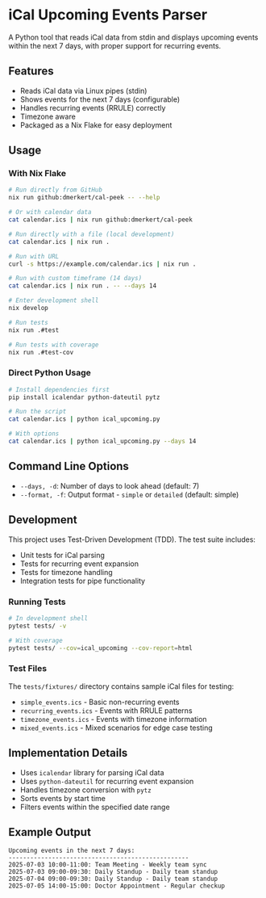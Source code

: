 # iCal Upcoming Events Parser

A Python tool that reads iCal data from stdin and displays upcoming events within the next 7 days, with proper support for recurring events.

## Features

- Reads iCal data via Linux pipes (stdin)
- Shows events for the next 7 days (configurable)
- Handles recurring events (RRULE) correctly
- Timezone aware
- Packaged as a Nix Flake for easy deployment

## Usage

### With Nix Flake

```bash
# Run directly from GitHub
nix run github:dmerkert/cal-peek -- --help

# Or with calendar data
cat calendar.ics | nix run github:dmerkert/cal-peek

# Run directly with a file (local development)
cat calendar.ics | nix run .

# Run with URL
curl -s https://example.com/calendar.ics | nix run .

# Run with custom timeframe (14 days)
cat calendar.ics | nix run . -- --days 14

# Enter development shell
nix develop

# Run tests
nix run .#test

# Run tests with coverage
nix run .#test-cov
```

### Direct Python Usage

```bash
# Install dependencies first
pip install icalendar python-dateutil pytz

# Run the script
cat calendar.ics | python ical_upcoming.py

# With options
cat calendar.ics | python ical_upcoming.py --days 14
```

## Command Line Options

- `--days, -d`: Number of days to look ahead (default: 7)
- `--format, -f`: Output format - `simple` or `detailed` (default: simple)

## Development

This project uses Test-Driven Development (TDD). The test suite includes:

- Unit tests for iCal parsing
- Tests for recurring event expansion
- Tests for timezone handling
- Integration tests for pipe functionality

### Running Tests

```bash
# In development shell
pytest tests/ -v

# With coverage
pytest tests/ --cov=ical_upcoming --cov-report=html
```

### Test Files

The `tests/fixtures/` directory contains sample iCal files for testing:

- `simple_events.ics` - Basic non-recurring events
- `recurring_events.ics` - Events with RRULE patterns
- `timezone_events.ics` - Events with timezone information
- `mixed_events.ics` - Mixed scenarios for edge case testing

## Implementation Details

- Uses `icalendar` library for parsing iCal data
- Uses `python-dateutil` for recurring event expansion
- Handles timezone conversion with `pytz`
- Sorts events by start time
- Filters events within the specified date range

## Example Output

```
Upcoming events in the next 7 days:
--------------------------------------------------
2025-07-03 10:00-11:00: Team Meeting - Weekly team sync
2025-07-03 09:00-09:30: Daily Standup - Daily team standup
2025-07-04 09:00-09:30: Daily Standup - Daily team standup
2025-07-05 14:00-15:00: Doctor Appointment - Regular checkup
```